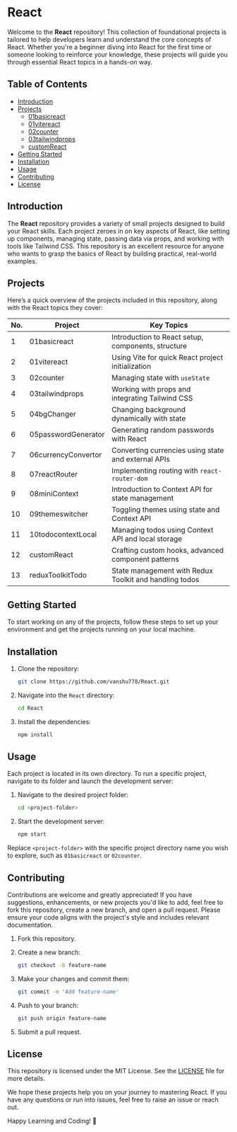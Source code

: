 ﻿# React

Welcome to the **React** repository! This collection of foundational projects is tailored to help developers learn and understand the core concepts of React. Whether you're a beginner diving into React for the first time or someone looking to reinforce your knowledge, these projects will guide you through essential React topics in a hands-on way.

## Table of Contents

- [Introduction](#introduction)
- [Projects](#projects)
  - [01basicreact](#01basicreact)
  - [01vitereact](#01vitereact)
  - [02counter](#02counter)
  - [03tailwindprops](#03tailwindprops)
  - [customReact](#customReact)
- [Getting Started](#getting-started)
- [Installation](#installation)
- [Usage](#usage)
- [Contributing](#contributing)
- [License](#license)

## Introduction

The **React** repository provides a variety of small projects designed to build your React skills. Each project zeroes in on key aspects of React, like setting up components, managing state, passing data via props, and working with tools like Tailwind CSS. This repository is an excellent resource for anyone who wants to grasp the basics of React by building practical, real-world examples.

## Projects

Here’s a quick overview of the projects included in this repository, along with the React topics they cover:

| No. | Project               | Key Topics                                               |
|-----|-----------------------|----------------------------------------------------------|
| 1   | 01basicreact          | Introduction to React setup, components, structure        |
| 2   | 01vitereact           | Using Vite for quick React project initialization         |
| 3   | 02counter             | Managing state with `useState`                            |
| 4   | 03tailwindprops       | Working with props and integrating Tailwind CSS           |
| 5   | 04bgChanger           | Changing background dynamically with state                |
| 6   | 05passwordGenerator   | Generating random passwords with React                    |
| 7   | 06currencyConvertor   | Converting currencies using state and external APIs       |
| 8   | 07reactRouter         | Implementing routing with `react-router-dom`              |
| 9   | 08miniContext         | Introduction to Context API for state management          |
| 10  | 09themeswitcher       | Toggling themes using state and Context API               |
| 11  | 10todocontextLocal    | Managing todos using Context API and local storage        |
| 12  | customReact           | Crafting custom hooks, advanced component patterns        |
| 13  | reduxToolkitTodo      | State management with Redux Toolkit and handling todos    |

## Getting Started

To start working on any of the projects, follow these steps to set up your environment and get the projects running on your local machine.

## Installation

1. Clone the repository:

    ```bash
    git clone https://github.com/vanshu778/React.git
    ```

2. Navigate into the `React` directory:

    ```bash
    cd React
    ```

3. Install the dependencies:

    ```bash
    npm install
    ```

## Usage

Each project is located in its own directory. To run a specific project, navigate to its folder and launch the development server:

1. Navigate to the desired project folder:

    ```bash
    cd <project-folder>
    ```

2. Start the development server:

    ```bash
    npm start
    ```

Replace `<project-folder>` with the specific project directory name you wish to explore, such as `01basicreact` or `02counter`.

## Contributing

Contributions are welcome and greatly appreciated! If you have suggestions, enhancements, or new projects you'd like to add, feel free to fork this repository, create a new branch, and open a pull request. Please ensure your code aligns with the project's style and includes relevant documentation.

1. Fork this repository.
2. Create a new branch:

    ```bash
    git checkout -b feature-name
    ```

3. Make your changes and commit them:

    ```bash
    git commit -m 'Add feature-name'
    ```

4. Push to your branch:

    ```bash
    git push origin feature-name
    ```

5. Submit a pull request.

## License

This repository is licensed under the MIT License. See the [LICENSE](LICENSE) file for more details.

We hope these projects help you on your journey to mastering React. If you have any questions or run into issues, feel free to raise an issue or reach out.

Happy Learning and Coding! 🚀
